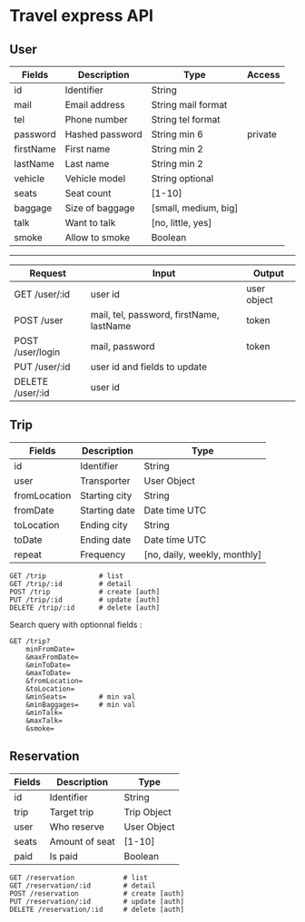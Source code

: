 # Travel express API

## User

Fields   |Description   |Type|Access
---------|--------------|---|---
id       |Identifier    |String
mail     |Email address |String mail format
tel      |Phone number  |String tel format
password |Hashed password|String min 6 | private
firstName|First name    |String min 2
lastName |Last name     |String min 2
vehicle  |Vehicle model |String optional
seats    |Seat count    |[1-10]
baggage  |Size of baggage|[small, medium, big]
talk     |Want to talk  |[no, little, yes]
smoke    |Allow to smoke|Boolean

---

Request|Input|Output
---|---|---
GET /user/:id|user id|user object
POST /user|mail, tel, password, firstName, lastName|token
POST /user/login|mail, password|token
PUT /user/:id|user id and fields to update|
DELETE /user/:id|user id|

## Trip

Fields      |Description   |Type 
------------|--------------|---
id          |Identifier    |String
user        |Transporter   |User Object
fromLocation|Starting city |String
fromDate    |Starting date |Date time UTC
toLocation  |Ending city   |String
toDate      |Ending date   |Date time UTC
repeat      |Frequency     |[no, daily, weekly, monthly]

```http
GET /trip             # list
GET /trip/:id         # detail
POST /trip            # create [auth]
PUT /trip/:id         # update [auth]
DELETE /trip/:id      # delete [auth]
```

Search query with optionnal fields :

```http
GET /trip?
    minFromDate=
    &maxFromDate=
    &minToDate=
    &maxToDate=
    &fromLocation=
    &toLocation=
    &minSeats=        # min val
    &minBaggages=     # min val
    &minTalk=
    &maxTalk=
    &smoke=
```

## Reservation


Fields      |Description   |Type 
------------|--------------|---
id          |Identifier    |String
trip      |Target trip |Trip Object
user        |Who reserve   |User Object
seats       |Amount of seat|[1-10]
paid        |Is paid       | Boolean

```http
GET /reservation            # list
GET /reservation/:id        # detail
POST /reservation           # create [auth]
PUT /reservation/:id        # update [auth]
DELETE /reservation/:id     # delete [auth]
```